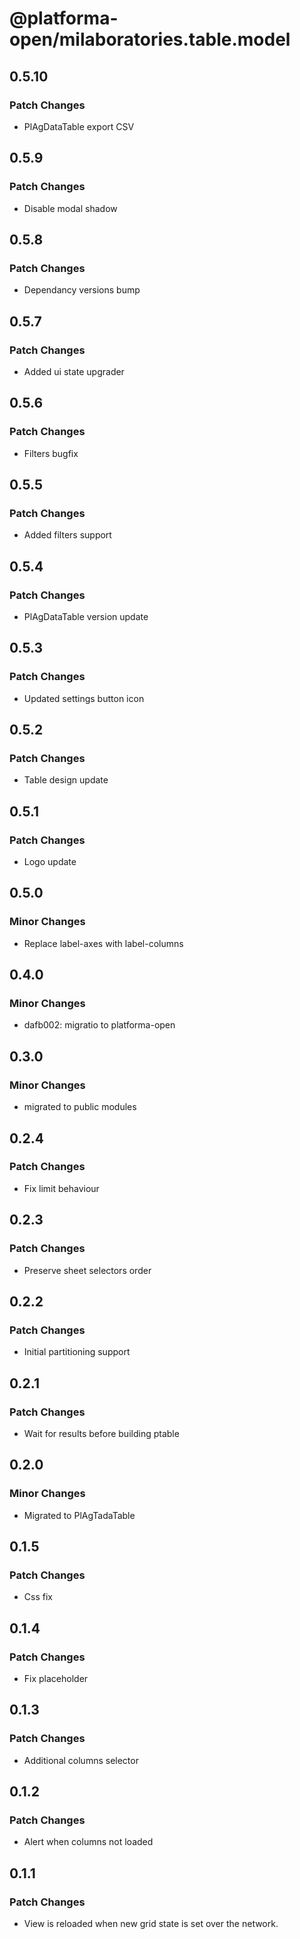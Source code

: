 # @platforma-open/milaboratories.table.model

## 0.5.10

### Patch Changes

- PlAgDataTable export CSV

## 0.5.9

### Patch Changes

- Disable modal shadow

## 0.5.8

### Patch Changes

- Dependancy versions bump

## 0.5.7

### Patch Changes

- Added ui state upgrader

## 0.5.6

### Patch Changes

- Filters bugfix

## 0.5.5

### Patch Changes

- Added filters support

## 0.5.4

### Patch Changes

- PlAgDataTable version update

## 0.5.3

### Patch Changes

- Updated settings button icon

## 0.5.2

### Patch Changes

- Table design update

## 0.5.1

### Patch Changes

- Logo update

## 0.5.0

### Minor Changes

- Replace label-axes with label-columns

## 0.4.0

### Minor Changes

- dafb002: migratio to platforma-open

## 0.3.0

### Minor Changes

- migrated to public modules

## 0.2.4

### Patch Changes

- Fix limit behaviour

## 0.2.3

### Patch Changes

- Preserve sheet selectors order

## 0.2.2

### Patch Changes

- Initial partitioning support

## 0.2.1

### Patch Changes

- Wait for results before building ptable

## 0.2.0

### Minor Changes

- Migrated to PlAgTadaTable

## 0.1.5

### Patch Changes

- Css fix

## 0.1.4

### Patch Changes

- Fix placeholder

## 0.1.3

### Patch Changes

- Additional columns selector

## 0.1.2

### Patch Changes

- Alert when columns not loaded

## 0.1.1

### Patch Changes

- View is reloaded when new grid state is set over the network.
